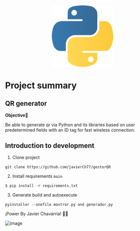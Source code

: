 <p align="center">
  <a href="http://python.org/" target="blank"><img src="./media/logo.png" width="200" alt="python logo" /></a>
</p>


# Project summary

## QR generator




**Objective🎯**

Be able to generate qr via Python and its libraries based on user predetermined fields with an ID tag for fast wireless connection.

## Introduction to development

1. Clone project
```
git clone https://github.com/javierCh77/gestorQR
```
2. Install requirements ```main```
```
$ pip install -r requirements.txt
```

3. Generate build and autoexecute
```
pyinstaller --onefile mostrar.py and generador.py   
```

¡Power By Javier Chavarria! 🚀🎉

![image](https://github.com/javierCh77/gestorQR/assets/117025400/da193fa2-ac09-442c-9c83-d6a9b92b5c03)
